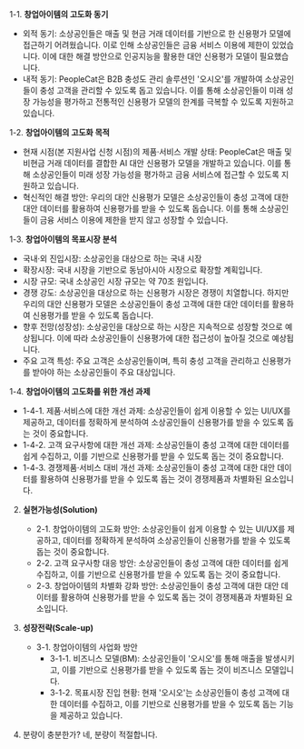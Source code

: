 1-1. **창업아이템의 고도화 동기**
- 외적 동기: 소상공인들은 매출 및 현금 거래 데이터를 기반으로 한 신용평가 모델에 접근하기 어려웠습니다. 이로 인해 소상공인들은 금융 서비스 이용에 제한이 있었습니다. 이에 대한 해결 방안으로 인공지능을 활용한 대안 신용평가 모델이 필요했습니다.
- 내적 동기: PeopleCat은 B2B 충성도 관리 솔루션인 '오시오'를 개발하여 소상공인들이 충성 고객을 관리할 수 있도록 돕고 있습니다. 이를 통해 소상공인들이 미래 성장 가능성을 평가하고 전통적인 신용평가 모델의 한계를 극복할 수 있도록 지원하고 있습니다.

1-2. **창업아이템의 고도화 목적**
- 현재 시점(본 지원사업 신청 시점)의 제품·서비스 개발 상태: PeopleCat은 매출 및 비현금 거래 데이터를 결합한 AI 대안 신용평가 모델을 개발하고 있습니다. 이를 통해 소상공인들이 미래 성장 가능성을 평가하고 금융 서비스에 접근할 수 있도록 지원하고 있습니다.
- 혁신적인 해결 방안: 우리의 대안 신용평가 모델은 소상공인들이 충성 고객에 대한 대안 데이터를 활용하여 신용평가를 받을 수 있도록 돕습니다. 이를 통해 소상공인들이 금융 서비스 이용에 제한을 받지 않고 성장할 수 있습니다.

1-3. **창업아이템의 목표시장 분석**
- 국내·외 진입시장: 소상공인을 대상으로 하는 국내 시장
- 확장시장: 국내 시장을 기반으로 동남아시아 시장으로 확장할 계획입니다.
- 시장 규모: 국내 소상공인 시장 규모는 약 70조 원입니다.
- 경쟁 강도: 소상공인을 대상으로 하는 신용평가 시장은 경쟁이 치열합니다. 하지만 우리의 대안 신용평가 모델은 소상공인들이 충성 고객에 대한 대안 데이터를 활용하여 신용평가를 받을 수 있도록 돕습니다.
- 향후 전망(성장성): 소상공인을 대상으로 하는 시장은 지속적으로 성장할 것으로 예상됩니다. 이에 따라 소상공인들이 신용평가에 대한 접근성이 높아질 것으로 예상됩니다.
- 주요 고객 특성: 주요 고객은 소상공인들이며, 특히 충성 고객을 관리하고 신용평가를 받아야 하는 소상공인들이 주요 대상입니다.

1-4. **창업아이템의 고도화를 위한 개선 과제**
   - 1-4-1. 제품·서비스에 대한 개선 과제: 소상공인들이 쉽게 이용할 수 있는 UI/UX를 제공하고, 데이터를 정확하게 분석하여 소상공인들이 신용평가를 받을 수 있도록 돕는 것이 중요합니다.
   - 1-4-2. 고객 요구사항에 대한 개선 과제: 소상공인들이 충성 고객에 대한 데이터를 쉽게 수집하고, 이를 기반으로 신용평가를 받을 수 있도록 돕는 것이 중요합니다.
   - 1-4-3. 경쟁제품·서비스 대비 개선 과제: 소상공인들이 충성 고객에 대한 대안 데이터를 활용하여 신용평가를 받을 수 있도록 돕는 것이 경쟁제품과 차별화된 요소입니다.

2. **실현가능성(Solution)**
   - 2-1. 창업아이템의 고도화 방안: 소상공인들이 쉽게 이용할 수 있는 UI/UX를 제공하고, 데이터를 정확하게 분석하여 소상공인들이 신용평가를 받을 수 있도록 돕는 것이 중요합니다.
   - 2-2. 고객 요구사항 대응 방안: 소상공인들이 충성 고객에 대한 데이터를 쉽게 수집하고, 이를 기반으로 신용평가를 받을 수 있도록 돕는 것이 중요합니다.
   - 2-3. 창업아이템의 차별화 강화 방안: 소상공인들이 충성 고객에 대한 대안 데이터를 활용하여 신용평가를 받을 수 있도록 돕는 것이 경쟁제품과 차별화된 요소입니다.

3. **성장전략(Scale-up)**
   - 3-1. 창업아이템의 사업화 방안
     - 3-1-1. 비즈니스 모델(BM): 소상공인들이 '오시오'를 통해 매출을 발생시키고, 이를 기반으로 신용평가를 받을 수 있도록 돕는 것이 비즈니스 모델입니다.
     - 3-1-2. 목표시장 진입 현황: 현재 '오시오'는 소상공인들이 충성 고객에 대한 데이터를 수집하고, 이를 기반으로 신용평가를 받을 수 있도록 돕는 기능을 제공하고 있습니다.

0. 분량이 충분한가?
네, 분량이 적절합니다.